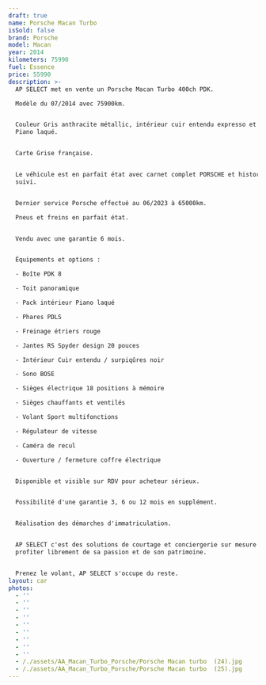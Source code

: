 ```yaml
---
draft: true
name: Porsche Macan Turbo
isSold: false
brand: Porsche
model: Macan
year: 2014
kilometers: 75990
fuel: Essence
price: 55990
description: >-
  AP SELECT met en vente un Porsche Macan Turbo 400ch PDK.

  Modèle du 07/2014 avec 75900km.


  Couleur Gris anthracite métallic, intérieur cuir entendu expresso et intérieur
  Piano laqué.


  Carte Grise française.


  Le véhicule est en parfait état avec carnet complet PORSCHE et historique
  suivi.


  Dernier service Porsche effectué au 06/2023 à 65000km.

  Pneus et freins en parfait état.


  Vendu avec une garantie 6 mois.


  Équipements et options :

  - Boîte PDK 8

  - Toit panoramique

  - Pack intérieur Piano laqué

  - Phares PDLS

  - Freinage étriers rouge

  - Jantes RS Spyder design 20 pouces

  - Intérieur Cuir entendu / surpiqûres noir

  - Sono BOSE

  - Sièges électrique 18 positions à mémoire

  - Sièges chauffants et ventilés

  - Volant Sport multifonctions

  - Régulateur de vitesse

  - Caméra de recul

  - Ouverture / fermeture coffre électrique


  Disponible et visible sur RDV pour acheteur sérieux.


  Possibilité d'une garantie 3, 6 ou 12 mois en supplément.


  Réalisation des démarches d'immatriculation.


  AP SELECT c'est des solutions de courtage et conciergerie sur mesure pour
  profiter librement de sa passion et de son patrimoine.


  Prenez le volant, AP SELECT s'occupe du reste.
layout: car
photos:
  - ''
  - ''
  - ''
  - ''
  - ''
  - ''
  - ''
  - ''
  - ''
  - /./assets/AA_Macan_Turbo_Porsche/Porsche Macan turbo  (24).jpg
  - /./assets/AA_Macan_Turbo_Porsche/Porsche Macan turbo  (25).jpg
---
```



